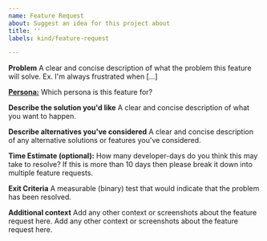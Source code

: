 ```yaml
---
name: Feature Request
about: Suggest an idea for this project	about
title: ''
labels: kind/feature-request

---
```


**Problem**
A clear and concise description of what the problem this feature will solve. Ex. I'm always frustrated when [...]

**[Persona:](https://github.com/knative/eventing/blob/master/docs/personas.md)** 
Which persona is this feature for?

 **Describe the solution you'd like**
A clear and concise description of what you want to happen.

 **Describe alternatives you've considered**
A clear and concise description of any alternative solutions or features you've considered.

 **Time Estimate (optional):** 
How many developer-days do you think this may take to resolve?
If this is more than 10 days then please break it down into multiple feature requests.

 **Exit Criteria**
A measurable (binary) test that would indicate that the problem has been resolved.

 **Additional context**
Add any other context or screenshots about the feature request here.	Add any other context or screenshots about the feature request here.
